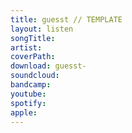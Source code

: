 ```yaml
---
title: guesst // TEMPLATE
layout: listen
songTitle: 
artist: 
coverPath: 
download: guesst-
soundcloud: 
bandcamp: 
youtube: 
spotify: 
apple: 
---
```

